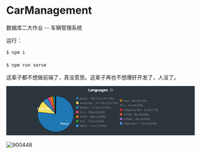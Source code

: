 # CarManagement

数据库二大作业 -- 车辆管理系统

运行：

``` bash
$ npm i

$ npm run serve
```

这辈子都不想做前端了，真没意思。这辈子再也不想爆肝开发了，人没了。

![image-20220519185558202](README/image-20220519185558202.png)

![900448](README/900448.png)
